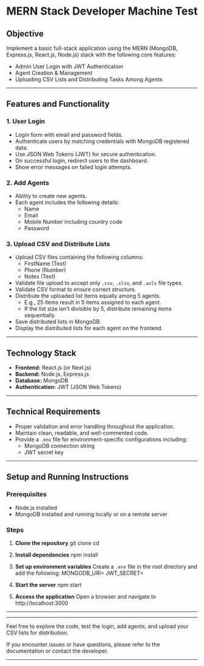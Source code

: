 # MERN Stack Developer Machine Test

## Objective
Implement a basic full-stack application using the MERN (MongoDB, Express.js, React.js, Node.js) stack with the following core features:

- Admin User Login with JWT Authentication
- Agent Creation & Management
- Uploading CSV Lists and Distributing Tasks Among Agents

---

## Features and Functionality

### 1. User Login
- Login form with email and password fields.
- Authenticate users by matching credentials with MongoDB registered data.
- Use JSON Web Tokens (JWT) for secure authentication.
- On successful login, redirect users to the dashboard.
- Show error messages on failed login attempts.

### 2. Add Agents
- Ability to create new agents.
- Each agent includes the following details:
  - Name
  - Email
  - Mobile Number including country code
  - Password

### 3. Upload CSV and Distribute Lists
- Upload CSV files containing the following columns:
  - FirstName (Text)
  - Phone (Number)
  - Notes (Text)
- Validate file upload to accept only `.csv`, `.xlsx`, and `.axls` file types.
- Validate CSV format to ensure correct structure.
- Distribute the uploaded list items equally among 5 agents.
  - E.g., 25 items result in 5 items assigned to each agent.
  - If the list size isn't divisible by 5, distribute remaining items sequentially.
- Save distributed lists in MongoDB.
- Display the distributed lists for each agent on the frontend.

---

## Technology Stack

- **Frontend:** React.js (or Next.js)
- **Backend:** Node.js, Express.js
- **Database:** MongoDB
- **Authentication:** JWT (JSON Web Tokens)

---

## Technical Requirements

- Proper validation and error handling throughout the application.
- Maintain clean, readable, and well-commented code.
- Provide a `.env` file for environment-specific configurations including:
  - MongoDB connection string
  - JWT secret key

---

## Setup and Running Instructions

### Prerequisites
- Node.js installed
- MongoDB installed and running locally or on a remote server

### Steps

1. **Clone the repository**
git clone <repository-url>
cd <repository-folder>

2. **Install dependencies**
npm install

3. **Set up environment variables**
Create a `.env` file in the root directory and add the following:
MONGODB_URI=<your-mongodb-uri>
JWT_SECRET=<your-jwt-secret-key>

4. **Start the server**
npm start

5. **Access the application**
Open a browser and navigate to http://localhost:3000

---

---

Feel free to explore the code, test the login, add agents, and upload your CSV lists for distribution.

If you encounter issues or have questions, please refer to the documentation or contact the developer.

------